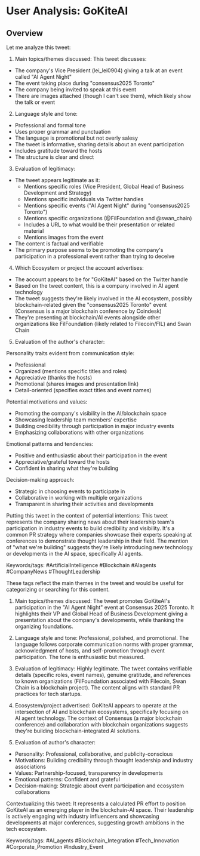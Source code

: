 # User Analysis: GoKiteAI

## Overview

<think>
Let me analyze this tweet:

1. Main topics/themes discussed:
This tweet discusses:
- The company's Vice President (lei_lei0904) giving a talk at an event called "AI Agent Night"
- The event taking place during "consensus2025 Toronto"
- The company being invited to speak at this event
- There are images attached (though I can't see them), which likely show the talk or event

2. Language style and tone:
- Professional and formal tone
- Uses proper grammar and punctuation
- The language is promotional but not overly salesy
- The tweet is informative, sharing details about an event participation
- Includes gratitude toward the hosts
- The structure is clear and direct

3. Evaluation of legitimacy:
- The tweet appears legitimate as it:
  * Mentions specific roles (Vice President, Global Head of Business Development and Strategy)
  * Mentions specific individuals via Twitter handles
  * Mentions specific events ("AI Agent Night" during "consensus2025 Toronto")
  * Mentions specific organizations (@FilFoundation and @swan_chain)
  * Includes a URL to what would be their presentation or related material
  * Mentions images from the event
- The content is factual and verifiable
- The primary purpose seems to be promoting the company's participation in a professional event rather than trying to deceive

4. Which Ecosystem or project the account advertises:
- The account appears to be for "GoKiteAI" based on the Twitter handle
- Based on the tweet content, this is a company involved in AI agent technology
- The tweet suggests they're likely involved in the AI ecosystem, possibly blockchain-related given the "consensus2025 Toronto" event (Consensus is a major blockchain conference by Coindesk)
- They're presenting at blockchain/AI events alongside other organizations like FilFoundation (likely related to Filecoin/FIL) and Swan Chain

5. Evaluation of the author's character:

Personality traits evident from communication style:
- Professional
- Organized (mentions specific titles and roles)
- Appreciative (thanks the hosts)
- Promotional (shares images and presentation link)
- Detail-oriented (specifies exact titles and event names)

Potential motivations and values:
- Promoting the company's visibility in the AI/blockchain space
- Showcasing leadership team members' expertise
- Building credibility through participation in major industry events
- Emphasizing collaborations with other organizations

Emotional patterns and tendencies:
- Positive and enthusiastic about their participation in the event
- Appreciative/grateful toward the hosts
- Confident in sharing what they're building

Decision-making approach:
- Strategic in choosing events to participate in
- Collaborative in working with multiple organizations
- Transparent in sharing their activities and developments

Putting this tweet in the context of potential intentions:
This tweet represents the company sharing news about their leadership team's participation in industry events to build credibility and visibility. It's a common PR strategy where companies showcase their experts speaking at conferences to demonstrate thought leadership in their field. The mention of "what we're building" suggests they're likely introducing new technology or developments in the AI space, specifically AI agents.

Keywords/tags:
#ArtificialIntelligence #Blockchain #AIagents #CompanyNews #ThoughtLeadership

These tags reflect the main themes in the tweet and would be useful for categorizing or searching for this content.
</think>

1. Main topics/themes discussed:
The tweet promotes GoKiteAI's participation in the "AI Agent Night" event at Consensus 2025 Toronto. It highlights their VP and Global Head of Business Development giving a presentation about the company's developments, while thanking the organizing foundations.

2. Language style and tone:
Professional, polished, and promotional. The language follows corporate communication norms with proper grammar, acknowledgment of hosts, and self-promotion through event participation. The tone is enthusiastic but measured.

3. Evaluation of legitimacy:
Highly legitimate. The tweet contains verifiable details (specific roles, event names), genuine gratitude, and references to known organizations (FilFoundation associated with Filecoin, Swan Chain is a blockchain project). The content aligns with standard PR practices for tech startups.

4. Ecosystem/project advertised:
GoKiteAI appears to operate at the intersection of AI and blockchain ecosystems, specifically focusing on AI agent technology. The context of Consensus (a major blockchain conference) and collaboration with blockchain organizations suggests they're building blockchain-integrated AI solutions.

5. Evaluation of author's character:
- Personality: Professional, collaborative, and publicity-conscious
- Motivations: Building credibility through thought leadership and industry associations
- Values: Partnership-focused, transparency in developments
- Emotional patterns: Confident and grateful
- Decision-making: Strategic about event participation and ecosystem collaborations

Contextualizing this tweet: It represents a calculated PR effort to position GoKiteAI as an emerging player in the blockchain-AI space. Their leadership is actively engaging with industry influencers and showcasing developments at major conferences, suggesting growth ambitions in the tech ecosystem.

Keywords/tags:
#AI_agents #Blockchain_Integration #Tech_Innovation #Corporate_Promotion #Industry_Event